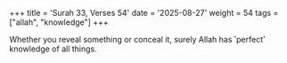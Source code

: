+++
title = 'Surah 33, Verses 54'
date = '2025-08-27'
weight = 54
tags = ["allah", "knowledge"]
+++

Whether you reveal something or conceal it, surely Allah has ˹perfect˺ knowledge of all things.